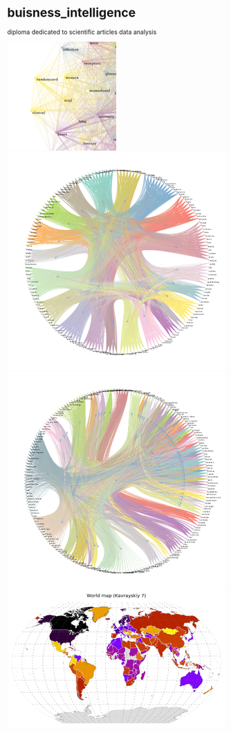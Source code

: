 # buisness_intelligence
diploma dedicated to scientific articles data analysis

![](data/women.png)
![](data/kclustern.png)
![](data/cclustern.png)
![](data/worldmap.png)
